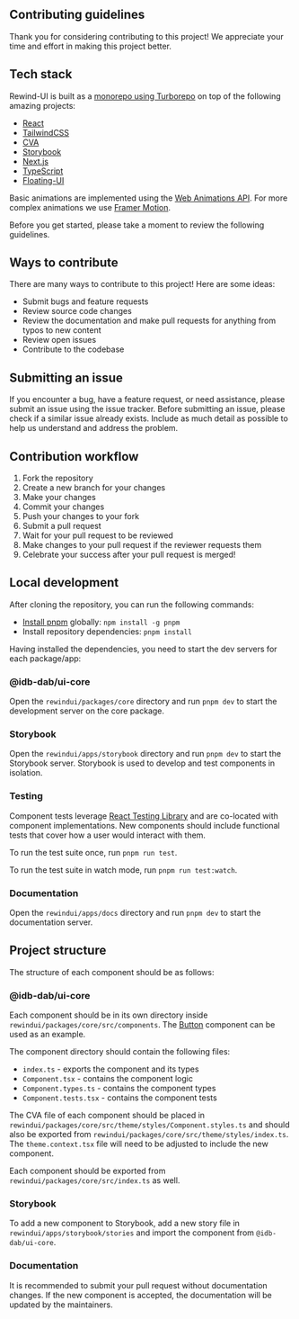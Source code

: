 ## Contributing guidelines

Thank you for considering contributing to this project! We appreciate your time and effort in making this project better.

## Tech stack

Rewind-UI is built as a [monorepo using Turborepo](https://turbo.build/repo/docs/handbook/what-is-a-monorepo) on top of the following amazing projects:

- [React](https://reactjs.org/)
- [TailwindCSS](https://tailwindcss.com/)
- [CVA](https://cva.style)
- [Storybook](https://storybook.js.org/)
- [Next.js](https://nextjs.org/)
- [TypeScript](https://www.typescriptlang.org/)
- [Floating-UI](https://floating-ui.com/)

Basic animations are implemented using the [Web Animations API](https://developer.mozilla.org/en-US/docs/Web/API/Web_Animations_API). For more complex animations we use [Framer Motion](https://www.framer.com/motion/).

Before you get started, please take a moment to review the following guidelines.

## Ways to contribute

There are many ways to contribute to this project! Here are some ideas:

- Submit bugs and feature requests
- Review source code changes
- Review the documentation and make pull requests for anything from typos to new content
- Review open issues
- Contribute to the codebase

## Submitting an issue

If you encounter a bug, have a feature request, or need assistance, please submit an issue using the issue tracker. Before submitting an issue, please check if a similar issue already exists. Include as much detail as possible to help us understand and address the problem.

## Contribution workflow

1. Fork the repository
2. Create a new branch for your changes
3. Make your changes
4. Commit your changes
5. Push your changes to your fork
6. Submit a pull request
7. Wait for your pull request to be reviewed
8. Make changes to your pull request if the reviewer requests them
9. Celebrate your success after your pull request is merged!

## Local development

After cloning the repository, you can run the following commands:

- [Install pnpm](https://pnpm.io/installation) globally: `npm install -g pnpm`
- Install repository dependencies: `pnpm install`

Having installed the dependencies, you need to start the dev servers for each package/app:

### @idb-dab/ui-core

Open the `rewindui/packages/core` directory and run `pnpm dev` to start the development server on the core package.

### Storybook

Open the `rewindui/apps/storybook` directory and run `pnpm dev` to start the Storybook server.
Storybook is used to develop and test components in isolation.

### Testing

Component tests leverage [React Testing Library](https://testing-library.com/docs/react-testing-library/intro/) and are co-located with component implementations. New components should include functional tests that cover how a user would interact with them.

To run the test suite once, run `pnpm run test`.

To run the test suite in watch mode, run `pnpm run test:watch`.

### Documentation

Open the `rewindui/apps/docs` directory and run `pnpm dev` to start the documentation server.

## Project structure

The structure of each component should be as follows:

### @idb-dab/ui-core

Each component should be in its own directory inside `rewindui/packages/core/src/components`. The [Button](https://github.com/rewindui/rewindui/tree/main/packages/core/src/components/Button) component can be used as an example.

The component directory should contain the following files:

- `index.ts` - exports the component and its types
- `Component.tsx` - contains the component logic
- `Component.types.ts` - contains the component types
- `Component.tests.tsx` - contains the component tests

The CVA file of each component should be placed in `rewindui/packages/core/src/theme/styles/Component.styles.ts` and should also be exported from `rewindui/packages/core/src/theme/styles/index.ts`. The `theme.context.tsx` file will need to be adjusted to include the new component.

Each component should be exported from `rewindui/packages/core/src/index.ts` as well.

### Storybook

To add a new component to Storybook, add a new story file in `rewindui/apps/storybook/stories` and import the component from `@idb-dab/ui-core`.

### Documentation

It is recommended to submit your pull request without documentation changes. If the new component is accepted, the documentation will be updated by the maintainers.
